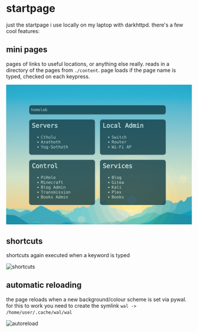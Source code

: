 # startpage

just the startpage i use locally on my laptop with darkhttpd. there's a few cool features:

## mini pages

pages of links to useful locations, or anything else really. 
reads in a directory of the pages from `./content`.
page loads if the page name is typed, checked on each keypress.

![mini pages](images/pages.png)

## shortcuts

shortcuts again executed when a keyword is typed

![shortcuts](images/shortcuts.gif)

## automatic reloading

the page reloads when a new background/colour scheme is set via pywal.
for this to work you need to create the symlink `wal -> /home/user/.cache/wal/wal`

![autoreload](images/autoreload.gif)

